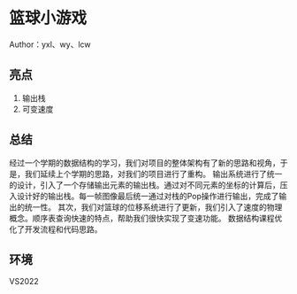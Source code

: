 # 篮球小游戏
Author：yxl、wy、lcw
## 亮点
1. 输出栈
2. 可变速度
## 总结
经过一个学期的数据结构的学习，我们对项目的整体架构有了新的思路和视角，于是，我们延续上个学期的思路，对我们的项目进行了重构。
输出系统进行了统一的设计，引入了一个存储输出元素的输出栈。通过对不同元素的坐标的计算后，压入设计好的输出栈。每一帧图像最后统一通过对栈的Pop操作进行输出，完成了输出的统一性。
其次，我们对篮球的位移系统进行了更新，我们引入了速度的物理概念。顺序表查询快速的特点，帮助我们很快实现了变速功能。
数据结构课程优化了开发流程和代码思路。
## 环境
VS2022
